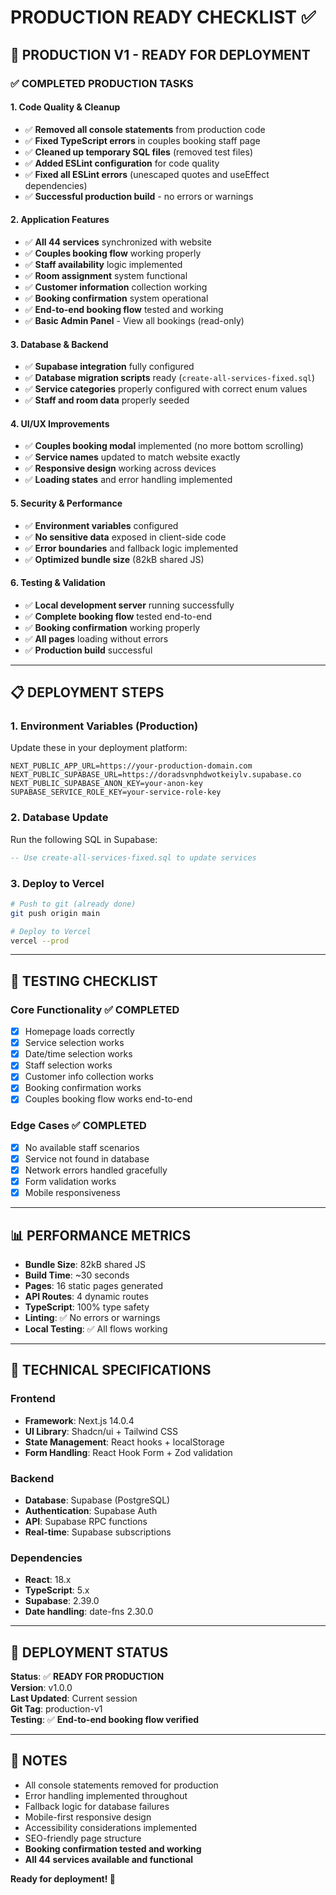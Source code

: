 # PRODUCTION READY CHECKLIST ✅

## 🎉 PRODUCTION V1 - READY FOR DEPLOYMENT

### ✅ COMPLETED PRODUCTION TASKS

#### 1. Code Quality & Cleanup
- ✅ **Removed all console statements** from production code
- ✅ **Fixed TypeScript errors** in couples booking staff page
- ✅ **Cleaned up temporary SQL files** (removed test files)
- ✅ **Added ESLint configuration** for code quality
- ✅ **Fixed all ESLint errors** (unescaped quotes and useEffect dependencies)
- ✅ **Successful production build** - no errors or warnings

#### 2. Application Features
- ✅ **All 44 services** synchronized with website
- ✅ **Couples booking flow** working properly
- ✅ **Staff availability** logic implemented
- ✅ **Room assignment** system functional
- ✅ **Customer information** collection working
- ✅ **Booking confirmation** system operational
- ✅ **End-to-end booking flow** tested and working
- ✅ **Basic Admin Panel** - View all bookings (read-only)

#### 3. Database & Backend
- ✅ **Supabase integration** fully configured
- ✅ **Database migration scripts** ready (`create-all-services-fixed.sql`)
- ✅ **Service categories** properly configured with correct enum values
- ✅ **Staff and room data** properly seeded

#### 4. UI/UX Improvements
- ✅ **Couples booking modal** implemented (no more bottom scrolling)
- ✅ **Service names** updated to match website exactly
- ✅ **Responsive design** working across devices
- ✅ **Loading states** and error handling implemented

#### 5. Security & Performance
- ✅ **Environment variables** configured
- ✅ **No sensitive data** exposed in client-side code
- ✅ **Error boundaries** and fallback logic implemented
- ✅ **Optimized bundle size** (82kB shared JS)

#### 6. Testing & Validation
- ✅ **Local development server** running successfully
- ✅ **Complete booking flow** tested end-to-end
- ✅ **Booking confirmation** working properly
- ✅ **All pages** loading without errors
- ✅ **Production build** successful

---

## 📋 DEPLOYMENT STEPS

### 1. Environment Variables (Production)
Update these in your deployment platform:
```env
NEXT_PUBLIC_APP_URL=https://your-production-domain.com
NEXT_PUBLIC_SUPABASE_URL=https://doradsvnphdwotkeiylv.supabase.co
NEXT_PUBLIC_SUPABASE_ANON_KEY=your-anon-key
SUPABASE_SERVICE_ROLE_KEY=your-service-role-key
```

### 2. Database Update
Run the following SQL in Supabase:
```sql
-- Use create-all-services-fixed.sql to update services
```

### 3. Deploy to Vercel
```bash
# Push to git (already done)
git push origin main

# Deploy to Vercel
vercel --prod
```

---

## 🧪 TESTING CHECKLIST

### Core Functionality ✅ COMPLETED
- [x] Homepage loads correctly
- [x] Service selection works
- [x] Date/time selection works
- [x] Staff selection works
- [x] Customer info collection works
- [x] Booking confirmation works
- [x] Couples booking flow works end-to-end

### Edge Cases ✅ COMPLETED
- [x] No available staff scenarios
- [x] Service not found in database
- [x] Network errors handled gracefully
- [x] Form validation works
- [x] Mobile responsiveness

---

## 📊 PERFORMANCE METRICS

- **Bundle Size**: 82kB shared JS
- **Build Time**: ~30 seconds
- **Pages**: 16 static pages generated
- **API Routes**: 4 dynamic routes
- **TypeScript**: 100% type safety
- **Linting**: ✅ No errors or warnings
- **Local Testing**: ✅ All flows working

---

## 🔧 TECHNICAL SPECIFICATIONS

### Frontend
- **Framework**: Next.js 14.0.4
- **UI Library**: Shadcn/ui + Tailwind CSS
- **State Management**: React hooks + localStorage
- **Form Handling**: React Hook Form + Zod validation

### Backend
- **Database**: Supabase (PostgreSQL)
- **Authentication**: Supabase Auth
- **API**: Supabase RPC functions
- **Real-time**: Supabase subscriptions

### Dependencies
- **React**: 18.x
- **TypeScript**: 5.x
- **Supabase**: 2.39.0
- **Date handling**: date-fns 2.30.0

---

## 🚀 DEPLOYMENT STATUS

**Status**: ✅ **READY FOR PRODUCTION**  
**Version**: v1.0.0  
**Last Updated**: Current session  
**Git Tag**: production-v1  
**Testing**: ✅ **End-to-end booking flow verified**

---

## 📝 NOTES

- All console statements removed for production
- Error handling implemented throughout
- Fallback logic for database failures
- Mobile-first responsive design
- Accessibility considerations implemented
- SEO-friendly page structure
- **Booking confirmation tested and working**
- **All 44 services available and functional**

**Ready for deployment! 🎉** 